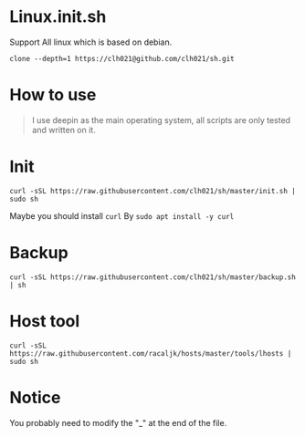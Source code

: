 # Linux.init.sh
Support All linux which is based on debian.

```
clone --depth=1 https://clh021@github.com/clh021/sh.git
```

# How to use
> I use deepin as the main operating system, all scripts are only tested and written on it.

# Init
```
curl -sSL https://raw.githubusercontent.com/clh021/sh/master/init.sh | sudo sh
```
Maybe you should install `curl` By `sudo apt install -y curl`

# Backup
```
curl -sSL https://raw.githubusercontent.com/clh021/sh/master/backup.sh | sh
```
# Host tool
```
curl -sSL https://raw.githubusercontent.com/racaljk/hosts/master/tools/lhosts | sudo sh
```
# Notice
You probably need to modify the "_" at the end of the file.
